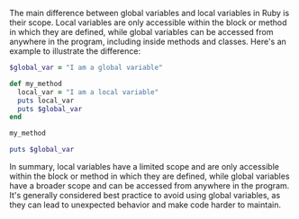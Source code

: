 The main difference between global variables and local variables in Ruby is their scope. Local variables are only accessible within the block or method in which they are defined, while global variables can be accessed from anywhere in the program, including inside methods and classes. Here's an example to illustrate the difference:

```ruby
$global_var = "I am a global variable"

def my_method
  local_var = "I am a local variable"
  puts local_var
  puts $global_var
end

my_method

puts $global_var

```
In summary, local variables have a limited scope and are only accessible within the block or method in which they are defined, while global variables have a broader scope and can be accessed from anywhere in the program. It's generally considered best practice to avoid using global variables, as they can lead to unexpected behavior and make code harder to maintain.
